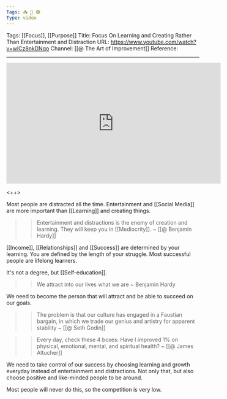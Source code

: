 ```yaml
---
Tags: 📥 🎥 🟢
Type: video
---
```


Tags: [[Focus]], [[Purpose]]
Title: Focus On Learning and Creating Rather Than Entertainment and Distraction
URL: https://www.youtube.com/watch?v=wlCz8nkDNqo
Channel: [[@ The Art of Improvement]]
Reference: 

---

<center>
	<iframe width="560" height="315" src="https://www.youtube.com/embed/wlCz8nkDNqo" frameborder="0" allow="accelerometer; autoplay; encrypted-media; gyroscope; picture-in-picture" allow-fullscreen></iframe>
</center>

<++>

Most people are distracted all the time. Entertainment and [[Social Media]] are more important than [[Learning]] and creating things.

>> Entertainment and distractions is the enemy of creation and learning. They will keep you in [[Mediocrity]].
>> ~ [[@ Benjamin Hardy]]

[[Income]], [[Relationships]] and [[Success]] are determined by your learning. You are defined by the length of your struggle. Most successful people are lifelong learners.

It's not a degree, but [[Self-education]].

>> We attract into our lives what we are
>> ~ Benjamin Hardy

We need to become the person that will attract and be able to succeed on our goals.

>> The problem is that our culture has engaged in a Faustian bargain, in which we trade our genius and artistry for apparent stability
>> ~ [[@ Seth Godin]]

>> Every day, check these 4 boxes: Have I improved 1% on physical, emotional, mental, and spiritual health?
>> ~ [[@ James Altucher]]

We need to take control of our success by choosing learning and growth everyday instead of entertainment and distractions. Not only that, but also choose positive and like-minded people to be around.

Most people will never do this, so the competition is very low.